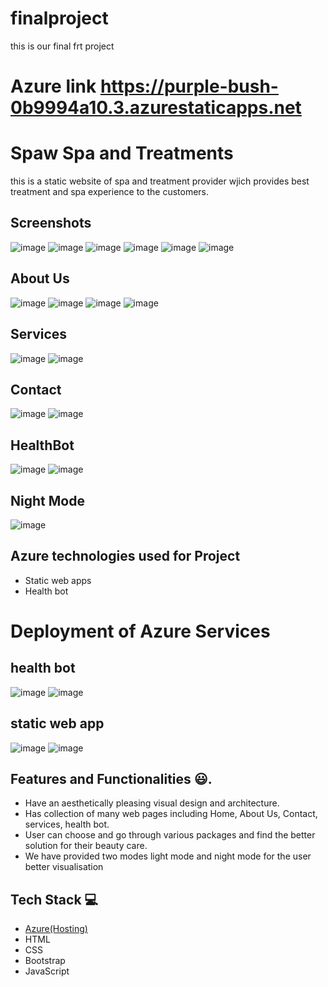 # finalproject
this is our final frt project
# Azure link https://purple-bush-0b9994a10.3.azurestaticapps.net
 
 
 # Spaw Spa and Treatments
 this is a static website of spa and treatment provider wjich provides best treatment and spa experience to the customers.
 
 ## Screenshots
 ![image](https://user-images.githubusercontent.com/122031762/235079401-1b2e8c17-a2e2-4a1f-90ad-9d8543e06132.png)
![image](https://user-images.githubusercontent.com/122031762/235079806-1ce3a124-e820-4654-99bf-b5c8bb250740.png)
![image](https://user-images.githubusercontent.com/122031762/235079870-4598457a-5bd3-4585-9508-bfb15f752533.png)
![image](https://user-images.githubusercontent.com/122031762/235079958-139f0444-2f28-4797-a4de-65e2431c5f36.png)
![image](https://user-images.githubusercontent.com/122031762/235080106-23b6c118-dd91-49fb-a3bf-f2afd45a7908.png)
![image](https://user-images.githubusercontent.com/122031762/235080236-46aded72-55e8-48cd-827e-7ebdaf7d82a4.png)

## About Us
![image](https://user-images.githubusercontent.com/122031762/235080503-86023733-1759-4da8-9ceb-79f3ba479ce1.png)
![image](https://user-images.githubusercontent.com/122031762/235080624-b19fc0cc-7331-4964-9a3d-668ceff094de.png)
![image](https://user-images.githubusercontent.com/122031762/235080678-668b42d7-03fb-4f27-ac5b-424c1fa8b043.png)
![image](https://user-images.githubusercontent.com/122031762/235080775-3570d141-1ca7-46a9-a5d0-a3cc7ec22291.png)

## Services
 ![image](https://user-images.githubusercontent.com/122031762/235082154-38aafd3c-62d1-4e46-9f5a-354f694e4f36.png)
![image](https://user-images.githubusercontent.com/122031762/235082226-b896352c-62ac-4041-b81a-3244298de461.png)

## Contact
![image](https://user-images.githubusercontent.com/122031762/235082313-d4d0648e-7292-44f6-8789-10069b0b143d.png)
![image](https://user-images.githubusercontent.com/122031762/235082390-c592eaa3-da3f-47d3-bd51-58b3988c0410.png)

## HealthBot
![image](https://user-images.githubusercontent.com/122031762/235082547-d24c6eb7-42e8-4328-8ec4-ec7c7b86a572.png)
![image](https://user-images.githubusercontent.com/122031762/235082668-7a1bd02e-37ea-4a58-bda4-630be6cf8f93.png)

## Night Mode
![image](https://user-images.githubusercontent.com/122031762/235082849-9f511e1e-ea09-4fad-8f8d-5179710d1680.png)

 ## Azure technologies used for Project

- Static web apps
- Health bot
# Deployment of Azure Services 
## health bot

![image](https://user-images.githubusercontent.com/122031762/235086820-dc64ddfd-295c-446d-9c47-d48b53007bfa.png)
![image](https://user-images.githubusercontent.com/122031762/235088431-21cff83f-82fb-4f8e-a318-654f98b10aa1.png)

## static web app
![image](https://user-images.githubusercontent.com/122031762/235092569-46262f08-7aa1-43f0-8e23-64179d0257a4.png)
![image](https://user-images.githubusercontent.com/122031762/235103333-f70cc3bb-2b80-475a-aee1-4c3fe4a16f43.png)



## Features and Functionalities 😃.
- Have an aesthetically pleasing visual design and architecture.
- Has collection of many web pages including Home, About Us, Contact, services, health bot.
- User can choose and go through various packages and find the better solution for their beauty care.
- We have provided two modes light mode and night mode for the user better visualisation

## Tech Stack 💻

- [Azure(Hosting)](https://azure.microsoft.com/en-in/features/azure-portal/)
- HTML
- CSS
- Bootstrap
- JavaScript

 
